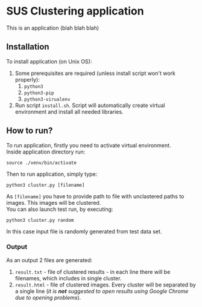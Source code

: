 # SUS Clustering application
This is an application (blah blah blah)
## Installation
To install application (on Unix OS):
1. Some prerequisites are required (unless install script won't work properly):
   1. `python3`
   2. `python3-pip`
   3. `python3-virualenv`
2. Run script `install.sh`. Script will automatically create virtual environment and install all needed libraries.

## How to run?
To run application, firstly you need to activate virtual environment.
<br />
Inside application directory run:
```
source ./venv/bin/activate
```
Then to run application, simply type:
```
python3 cluster.py [filename]
```
As  `[filename]` you have to provide path to file with unclastered paths to images. This images will be clustered.
<br />
You can also launch test run, by executing:
```
python3 cluster.py random
```
In this case input file is randomly generated from test data set.

### Output
As an output 2 files are generated:
1. `result.txt` - file of clustered results - in each line there will be filenames, which includes in single cluster.
2. `result.html` - file of clustered images. Every cluster will be separated by a single line (_it is __not__ suggested to open results using Google Chrome due to opening problems_).

